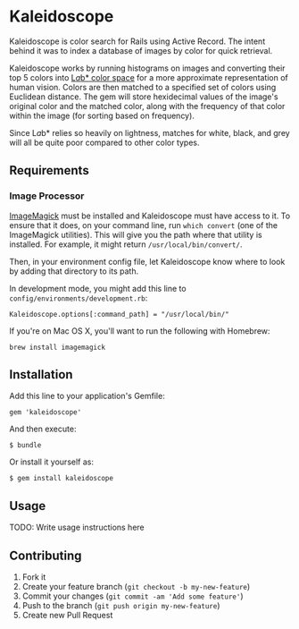 # Kaleidoscope

Kaleidoscope is color search for Rails using Active Record. The intent behind it was to index a database of images by color for quick retrieval.

Kaleidoscope works by running histograms on images and converting their top 5 colors into [L*a*b* color space](http://en.wikipedia.org/wiki/Lab_color_space) for a more approximate representation of human vision. Colors are then matched to a specified set of colors using Euclidean distance. The gem will store hexidecimal values of the image's original color and the matched color, along with the frequency of that color within the image (for sorting based on frequency).

Since L*a*b* relies so heavily on lightness, matches for white, black, and grey will all be quite poor compared to other color types.

## Requirements

### Image Processor

[ImageMagick](http://www.imagemagick.org/) must be installed and Kaleidoscope must have access to it. To ensure that it does, on your command line, run `which convert` (one of the ImageMagick utilities). This will give you the path where that utility is installed. For example, it might return `/usr/local/bin/convert/`.

Then, in your environment config file, let Kaleidoscope know where to look by adding that directory to its path.

In development mode, you might add this line to `config/environments/development.rb`:

```
Kaleidoscope.options[:command_path] = "/usr/local/bin/"
```

If you're on Mac OS X, you'll want to run the following with Homebrew:

```
brew install imagemagick
```

## Installation

Add this line to your application's Gemfile:

    gem 'kaleidoscope'

And then execute:

    $ bundle

Or install it yourself as:

    $ gem install kaleidoscope

## Usage

TODO: Write usage instructions here

## Contributing

1. Fork it
2. Create your feature branch (`git checkout -b my-new-feature`)
3. Commit your changes (`git commit -am 'Add some feature'`)
4. Push to the branch (`git push origin my-new-feature`)
5. Create new Pull Request
